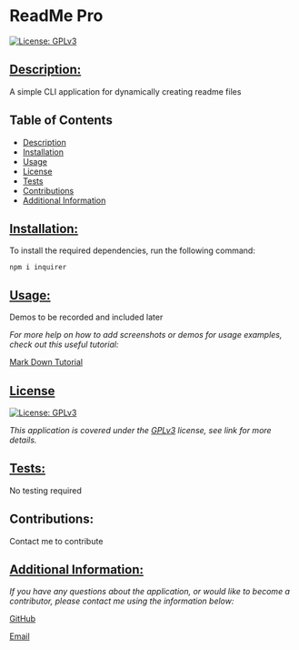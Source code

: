   # ReadMe Pro
  
  [![License: GPLv3](https://img.shields.io/badge/License-GPL3.0-red)](https://spdx.org/licenses/GPL-3.0-or-later.html)

  ## [Description:](#table-of-contents)
  A simple CLI application for dynamically creating readme files

  ## Table of Contents

  * [Description](#description)
  * [Installation](#installation)
  * [Usage](#usage)
  * [License](#license)
  * [Tests](#tests)
  * [Contributions](#contributions)
  * [Additional Information](#additional-information)

  ## [Installation:](#table-of-contents)
  To install the required dependencies, run the following command:
  ```
  npm i inquirer
  ```

  ## [Usage:](#table-of-contents)
  Demos to be recorded and included later

  _For more help on how to add screenshots or demos for usage examples, check out this useful tutorial:_
  
[Mark Down Tutorial](ttps://agea.github.io/tutorial.md/)

  
## [License](#table-of-contents)

[![License: GPLv3](https://img.shields.io/badge/License-GPL3.0-red)](https://spdx.org/licenses/GPL-3.0-or-later.html)

_This application is covered under the [GPLv3](https://spdx.org/licenses/GPL-3.0-or-later.html) license, see link for more details._
    

  ## [Tests:](#table-of-contents)
  No testing required

  ## Contributions:
  Contact me to contribute

  ## [Additional Information:](#table-of-contents)
  _If you have any questions about the application, or would like to become a contributor, please contact me using the information below:_

  
[GitHub](https://github.com/blindsweatyhansolo)
  
[Email](mailto:blindboy@b.com)
